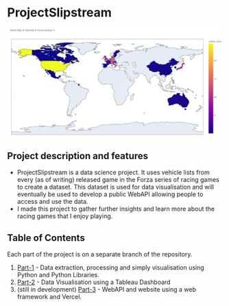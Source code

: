 # ProjectSlipstream
![ProjectSlipstream Project Image](/_readme_images/ProjectSlipstream.png "ProjectSlipstream Project Image")
## Project description and features
* ProjectSlipstream is a data science project. It uses vehicle lists from every (as of writing) released game in the Forza series of racing games to create a dataset. This dataset is used for data visualisation and will eventually be used to develop a public WebAPI allowing people to access and use the data.
* I made this project to gather further insights and learn more about the racing games that I enjoy playing.

## Table of Contents 
Each part of the project is on a separate branch of the repository.
1. [Part-1](https://github.com/NigelThomasBell/Slipstream/tree/Part-1) - Data extraction, processing and simply visualisation using Python and Python Libraries.
2. [Part-2](https://github.com/NigelThomasBell/Slipstream/tree/Part-2) - Data Visualisation using a Tableau Dashboard
3. (still in development) [Part-3](https://github.com/NigelThomasBell/Slipstream/tree/Part-3) - WebAPI and website using a web framework and Vercel.